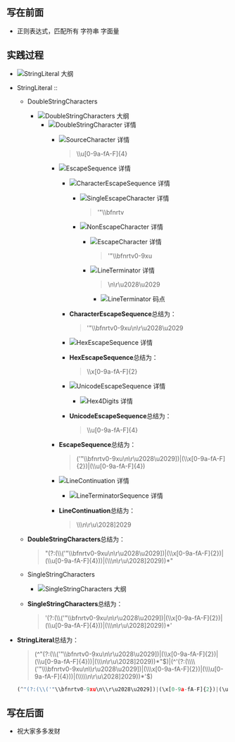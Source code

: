 
## 写在前面
- 正则表达式，匹配所有 字符串 字面量


## 实践过程

- ![StringLiteral 大纲](http://p0.meituan.net/myvideodistribute/42c12116bea0d20ad46f3eaaec710ee419568.png)
- StringLiteral ::
	- DoubleStringCharacters
		- ![DoubleStringCharacters 大纲](http://p0.meituan.net/myvideodistribute/03c05dd8a9fd5b8b621593fe039e4e6c16908.png)
			- ![DoubleStringCharacter 详情](http://p0.meituan.net/myvideodistribute/ef23a0f824e9fc948b61da6c4a8d2a4729602.png)
				- ![SourceCharacter 详情](http://p0.meituan.net/myvideodistribute/9004c303c8ebdbb8e38c00e7597b2c5b10649.png)

					> \\\u[0-9a-fA-F]{4}
				- ![EscapeSequence 详情](http://p0.meituan.net/myvideodistribute/25a7c00f444aaead5b3a187d09ab280a16997.png)
					- ![CharacterEscapeSequence 详情](http://p0.meituan.net/myvideodistribute/ef30597fe4124e22ae7fcf243d9712a310845.png)
						- ![SingleEscapeCharacter 详情](http://p0.meituan.net/myvideodistribute/b495509fe89ca78a7d2f5f06831d45c79074.png)

							> '"\\\bfnrtv
						- ![NonEscapeCharacter 详情](http://p0.meituan.net/myvideodistribute/7ce330d5a54c7c8ac927771ee7a0540814453.png)
							- ![EscapeCharacter 详情](http://p1.meituan.net/myvideodistribute/f3d3a1b2fba86ebd4b8b6ab2959302e610550.png)
								
								> '"\\\bfnrtv0-9xu 
							- ![LineTerminator 详情](http://p0.meituan.net/myvideodistribute/8c027b4dfef1876ad432fd62b6ecc4a59724.png)
								
								> \n\r\u2028\u2029
						
								- ![LineTerminator 码点](http://p0.meituan.net/myvideodistribute/02a7f707581cb217ab5025d7a48e67e829247.png)
					
					- **CharacterEscapeSequence**总结为：
					
						> '"\\\bfnrtv0-9xu\n\\r\u2028\u2029
					
					- ![HexEscapeSequence 详情](http://p1.meituan.net/myvideodistribute/9207083723607a9faa4f0a560599dde17694.png)

					- **HexEscapeSequence**总结为：

						> \\\x[0-9a-fA-F]{2}
					
					- ![UnicodeEscapeSequence 详情](http://p0.meituan.net/myvideodistribute/545f52e053421a0e9c5e3b231a96276d10075.png)
						- ![Hex4Digits 详情](http://p1.meituan.net/myvideodistribute/8bb8c713ee753fd2844aea95e3ecde417620.png)
					- **UnicodeEscapeSequence**总结为：

						>  \\\u[0-9a-fA-F]{4}
						
				- **EscapeSequence**总结为：

					> ('"\\\bfnrtv0-9xu\n\\r\u2028\u2029])|(\\\x[0-9a-fA-F]{2})|(\\\u[0-9a-fA-F]{4})
					
				- ![LineContinuation 详情](http://p0.meituan.net/myvideodistribute/bd86a4d39c1ae8d719eca6afbd9dcb147948.png)
					- ![LineTerminatorSequence 详情](http://p0.meituan.net/myvideodistribute/e8b4e35d4653ecb6a0f89d848085f69b14054.png)
				- **LineContinuation**总结为：
				
					> \\\\\n\r\u\2028]2029
					
	- **DoubleStringCharacters**总结为：

		> "(?:(\\\\('"\\\bfnrtv0-9xu\n\\r\u2028\u2029])|(\\\x[0-9a-fA-F]{2})|(\\\u[0-9a-fA-F]{4}))|(\\\\\n\r\u\2028]2029))*"
		
	- SingleStringCharacters
		- ![SingleStringCharacters 大纲](http://p0.meituan.net/myvideodistribute/6d2e2b31ed15050de59907d5537b9e9219247.png)
	- **SingleStringCharacters**总结为：

		> '(?:(\\\\('"\\\bfnrtv0-9xu\n\\r\u2028\u2029])|(\\\x[0-9a-fA-F]{2})|(\\\u[0-9a-fA-F]{4}))|(\\\\\n\r\u\2028]2029))*'
		
- **StringLiteral**总结为：
	
	> (^"(?:(\\\\('"\\\bfnrtv0-9xu\n\\r\u2028\u2029])|(\\\x[0-9a-fA-F]{2})|(\\\u[0-9a-fA-F]{4}))|(\\\\\n\r\u\2028]2029))*"$)|(^'(?:(\\\\('"\\\bfnrtv0-9xu\n\\r\u2028\u2029])|(\\\x[0-9a-fA-F]{2})|(\\\u[0-9a-fA-F]{4}))|(\\\\\n\r\u\2028]2029))*'$)
	
	```javascript
	(^"(?:(\\('"\\bfnrtv0-9xu\n\\r\u2028\u2029])|(\x[0-9a-fA-F]{2})|(\u[0-9a-fA-F]{4}))|(\\\n\r\u\2028]2029))*"$)|(^'(?:(\\('"\\bfnrtv0-9xu\n\\r\u2028\u2029])|(\x[0-9a-fA-F]{2})|(\u[0-9a-fA-F]{4}))|(\\\n\r\u\2028]2029))*'$)
	```


## 写在后面
- 祝大家多多发财